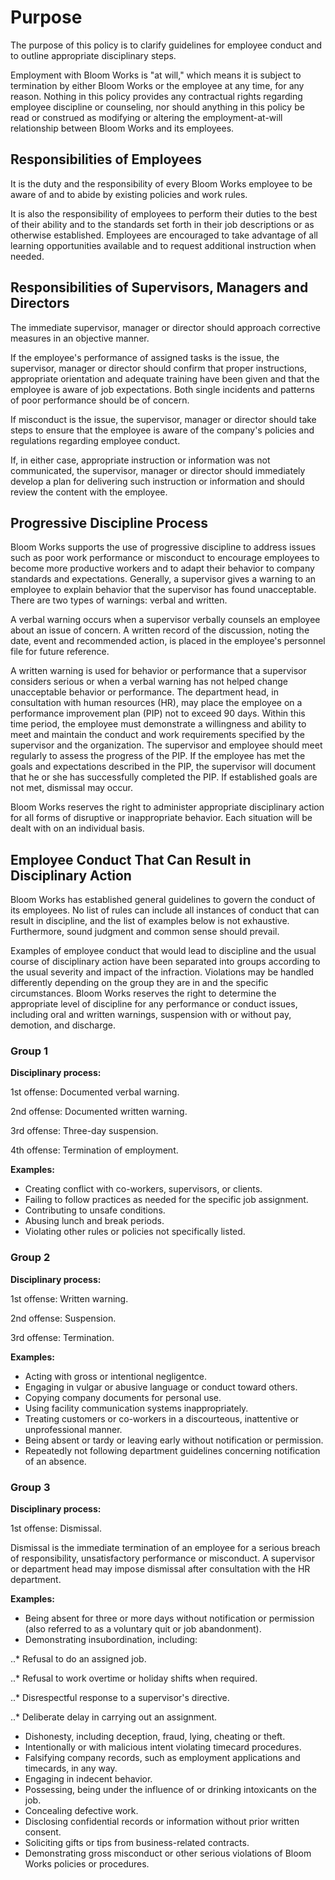 # Purpose

The purpose of this policy is to clarify guidelines for employee conduct and to outline appropriate disciplinary steps.

Employment with Bloom Works is "at will," which means it is subject to termination by either Bloom Works or the employee at any time, for any reason. Nothing in this policy provides any contractual rights regarding employee discipline or counseling, nor should anything in this policy be read or construed as modifying or altering the employment-at-will relationship between Bloom Works and its employees.

## Responsibilities of Employees

It is the duty and the responsibility of every Bloom Works employee to be aware of and to abide by existing policies and work rules.

It is also the responsibility of employees to perform their duties to the best of their ability and to the standards set forth in their job descriptions or as otherwise established. Employees are encouraged to take advantage of all learning opportunities available and to request additional instruction when needed.

## Responsibilities of Supervisors, Managers and Directors

The immediate supervisor, manager or director should approach corrective measures in an objective manner.

If the employee's performance of assigned tasks is the issue, the supervisor, manager or director should confirm that proper instructions, appropriate orientation and adequate training have been given and that the employee is aware of job expectations. Both single incidents and patterns of poor performance should be of concern.

If misconduct is the issue, the supervisor, manager or director should take steps to ensure that the employee is aware of the company's policies and regulations regarding employee conduct.

If, in either case, appropriate instruction or information was not communicated, the supervisor, manager or director should immediately develop a plan for delivering such instruction or information and should review the content with the employee.

## Progressive Discipline Process

Bloom Works supports the use of progressive discipline to address issues such as poor work performance or misconduct to encourage employees to become more productive workers and to adapt their behavior to company standards and expectations. Generally, a supervisor gives a warning to an employee to explain behavior that the supervisor has found unacceptable. There are two types of warnings: verbal and written.

A verbal warning occurs when a supervisor verbally counsels an employee about an issue of concern. A written record of the discussion, noting the date, event and recommended action, is placed in the employee's personnel file for future reference.

A written warning is used for behavior or performance that a supervisor considers serious or when a verbal warning has not helped change unacceptable behavior or performance. The department head, in consultation with human resources (HR), may place the employee on a performance improvement plan (PIP) not to exceed 90 days. Within this time period, the employee must demonstrate a willingness and ability to meet and maintain the conduct and work requirements specified by the supervisor and the organization. The supervisor and employee should meet regularly to assess the progress of the PIP. If the employee has met the goals and expectations described in the PIP, the supervisor will document that he or she has successfully completed the PIP. If established goals are not met, dismissal may occur.

Bloom Works reserves the right to administer appropriate disciplinary action for all forms of disruptive or inappropriate behavior. Each situation will be dealt with on an individual basis.

## Employee Conduct That Can Result in Disciplinary Action

Bloom Works has established general guidelines to govern the conduct of its employees. No list of rules can include all instances of conduct that can result in discipline, and the list of examples below is not exhaustive. Furthermore, sound judgment and common sense should prevail.

Examples of employee conduct that would lead to discipline and the usual course of disciplinary action have been separated into groups according to the usual severity and impact of the infraction. Violations may be handled differently depending on the group they are in and the specific circumstances. Bloom Works reserves the right to determine the appropriate level of discipline for any performance or conduct issues, including oral and written warnings, suspension with or without pay, demotion, and discharge.

### Group 1

**Disciplinary process:**

1st offense: Documented verbal warning. 

2nd offense: Documented written warning. 

3rd offense: Three-day suspension.

4th offense: Termination of employment.

**Examples:**

+ Creating conflict with co-workers, supervisors, or clients.
+ Failing to follow practices as needed for the specific job assignment.
+ Contributing to unsafe conditions.
+ Abusing lunch and break periods.
+ Violating other rules or policies not specifically listed.

### Group 2

**Disciplinary process:**

1st offense: Written warning. 

2nd offense: Suspension. 

3rd offense: Termination.

**Examples:**

+ Acting with gross or intentional negligentce.
+ Engaging in vulgar or abusive language or conduct toward others.
+ Copying company documents for personal use.
+ Using facility communication systems inappropriately.
+ Treating customers or co-workers in a discourteous, inattentive or unprofessional manner.
+ Being absent or tardy or leaving early without notification or permission.
+ Repeatedly not following department guidelines concerning notification of an absence.

### Group 3

**Disciplinary process:**

1st offense: Dismissal.

Dismissal is the immediate termination of an employee for a serious breach of responsibility, unsatisfactory performance or misconduct. A supervisor or department head may impose dismissal after consultation with the HR department.

**Examples:**

+ Being absent for three or more days without notification or permission (also referred to as a voluntary quit or job abandonment).
+ Demonstrating insubordination, including:

..* Refusal to do an assigned job.

..* Refusal to work overtime or holiday shifts when required.

..* Disrespectful response to a supervisor's directive.

..* Deliberate delay in carrying out an assignment.

+ Dishonesty, including deception, fraud, lying, cheating or theft.
+ Intentionally or with malicious intent violating timecard procedures.
+ Falsifying company records, such as employment applications and timecards, in any way.
+ Engaging in indecent behavior.
+ Possessing, being under the influence of or drinking intoxicants on the job.
+ Concealing defective work.
+ Disclosing confidential records or information without prior written consent.
+ Soliciting gifts or tips from business-related contracts.
+ Demonstrating gross misconduct or other serious violations of Bloom Works policies or procedures.
